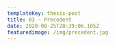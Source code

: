 ```yaml
---
templateKey: thesis-post
title: 03 — Precedent
date: 2020-08-25T20:39:06.105Z
featuredimage: /img/precedent.jpg
---
```

